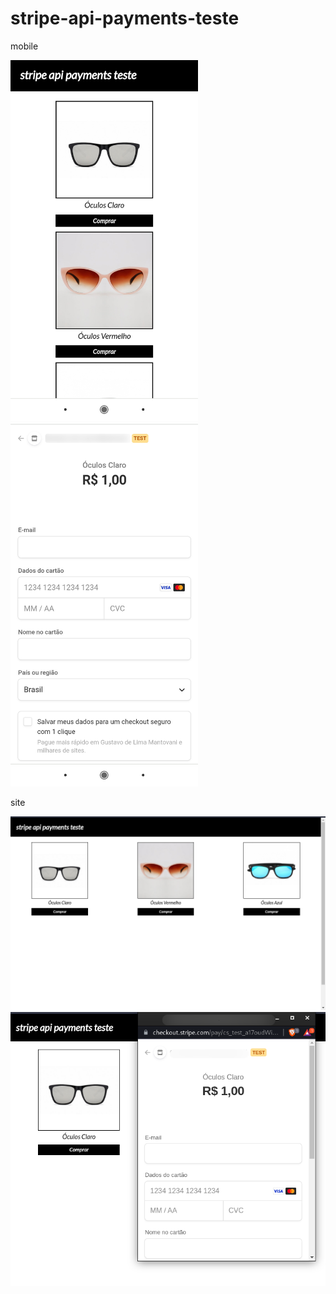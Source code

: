 # stripe-api-payments-teste

mobile

<img src="./demo/mobile/inicio.jpg" width="300" />
<img src="./demo/mobile/pagamento.jpg" width="300" />

site

<img src="./demo/site/inicio.png" width="600" />
<img src="./demo/site/pagamento.png" width="600" />
